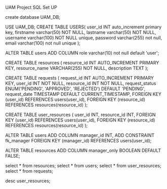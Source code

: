UAM Project SQL Set UP

create database UAM_DB;

USE UAM_DB;
CREATE TABLE USERS(
	user_id INT auto_increment primary key,
    firstname varchar(50) NOT NULL,
    lastname varchar(50) NOT NULL,
    username varchar(100) NOT NULL unique,
    password varchar(255) not null,
    email varchar(100) not null unique
);



ALTER TABLE users
ADD COLUMN role varchar(10) not null default 'user';

CREATE TABLE resources (
    resource_id INT AUTO_INCREMENT PRIMARY KEY,
    resource_name VARCHAR(255) NOT NULL,
    description TEXT
);

CREATE TABLE requests (
    request_id INT AUTO_INCREMENT PRIMARY KEY,
    user_id INT NOT NULL,
    resource_id INT NOT NULL,
    request_status ENUM('PENDING', 'APPROVED', 'REJECTED') DEFAULT 'PENDING',
    request_date TIMESTAMP DEFAULT CURRENT_TIMESTAMP,
    FOREIGN KEY (user_id) REFERENCES users(user_id),
    FOREIGN KEY (resource_id) REFERENCES resources(resource_id)
);


CREATE TABLE user_resources (
    user_id INT,
    resource_id INT,
    FOREIGN KEY (user_id) REFERENCES users(user_id),
    FOREIGN KEY (resource_id) REFERENCES resources(resource_id)
);

ALTER TABLE users
ADD COLUMN manager_id INT,
ADD CONSTRAINT fk_manager
FOREIGN KEY (manager_id) REFERENCES users(user_id);

ALTER TABLE resources ADD COLUMN manager_only BOOLEAN DEFAULT FALSE;

select * from resources;
select * from users;
select * from user_resources;
select * from requests;

desc user_resources;
